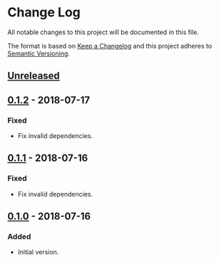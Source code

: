 # Change Log

All notable changes to this project will be documented in this file.

The format is based on [Keep a Changelog](http://keepachangelog.com/)
and this project adheres to [Semantic Versioning](http://semver.org/).

## [Unreleased]

## [0.1.2] - 2018-07-17

### Fixed

- Fix invalid dependencies.

## [0.1.1] - 2018-07-16

### Fixed

- Fix invalid dependencies.

## [0.1.0] - 2018-07-16

### Added

- Initial version.

[unreleased]: https://github.com/dividab/graphql-norm-stale/compare/v0.1.2...master
[0.1.2]: https://github.com/dividab/graphql-norm-stale/compare/v0.1.1...v0.1.2
[0.1.1]: https://github.com/dividab/graphql-norm-stale/compare/v0.1.0...v0.1.1
[0.1.0]: https://github.com/dividab/graphql-norm-stale/compare/...v0.1.0
